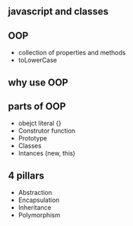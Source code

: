 ## javascript and classes


## OOP
- collection of properties and methods
- toLowerCase


## why use OOP


## parts of OOP
- obejct literal {}
- Construtor function
- Prototype
- Classes
- Intances (new, this)


## 4 pillars 
- Abstraction
- Encapsulation
- Inheritance
- Polymorphism

